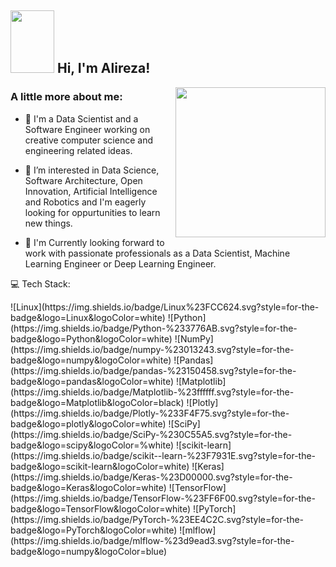 <h2><img src="https://media.giphy.com/media/v1.Y2lkPTc5MGI3NjExZnQ0Z2Vxbm96cWs0aTdxemZld3VreDkwOXl5eTV2N3owMHFsZW9qMSZlcD12MV9pbnRlcm5hbF9naWZfYnlfaWQmY3Q9cw/siIPEFuHkcNZ8HnQdO/giphy.gif" width="70" height="100"> Hi, I'm Alireza!</h2>
<img align='right' src="https://media.giphy.com/media/Hi5evcgAbgfJlsB0sD/giphy.gif" width="240">

### A little more about me:

- 🔭 I'm a Data Scientist and a Software Engineer working on creative computer science and engineering related ideas. 

- 🌱 I’m interested in Data Science, Software Architecture, Open Innovation, Artificial Intelligence and Robotics and I'm eagerly looking for oppurtunities to learn new things.

- 👯 I'm Currently looking forward to work with passionate professionals as a Data Scientist, Machine Learning Engineer or Deep Learning Engineer.

💻 Tech Stack: <br>

<div>  
![Linux](https://img.shields.io/badge/Linux%23FCC624.svg?style=for-the-badge&logo=Linux&logoColor=white)
![Python](https://img.shields.io/badge/Python-%233776AB.svg?style=for-the-badge&logo=Python&logoColor=white)
![NumPy](https://img.shields.io/badge/numpy-%23013243.svg?style=for-the-badge&logo=numpy&logoColor=white)
![Pandas](https://img.shields.io/badge/pandas-%23150458.svg?style=for-the-badge&logo=pandas&logoColor=white)
![Matplotlib](https://img.shields.io/badge/Matplotlib-%23ffffff.svg?style=for-the-badge&logo=Matplotlib&logoColor=black)
![Plotly](https://img.shields.io/badge/Plotly-%233F4F75.svg?style=for-the-badge&logo=plotly&logoColor=white)
![SciPy](https://img.shields.io/badge/SciPy-%230C55A5.svg?style=for-the-badge&logo=scipy&logoColor=%white)
![scikit-learn](https://img.shields.io/badge/scikit--learn-%23F7931E.svg?style=for-the-badge&logo=scikit-learn&logoColor=white)
![Keras](https://img.shields.io/badge/Keras-%23D00000.svg?style=for-the-badge&logo=Keras&logoColor=white)
![TensorFlow](https://img.shields.io/badge/TensorFlow-%23FF6F00.svg?style=for-the-badge&logo=TensorFlow&logoColor=white)
![PyTorch](https://img.shields.io/badge/PyTorch-%23EE4C2C.svg?style=for-the-badge&logo=PyTorch&logoColor=white)
![mlflow](https://img.shields.io/badge/mlflow-%23d9ead3.svg?style=for-the-badge&logo=numpy&logoColor=blue)
</div>

